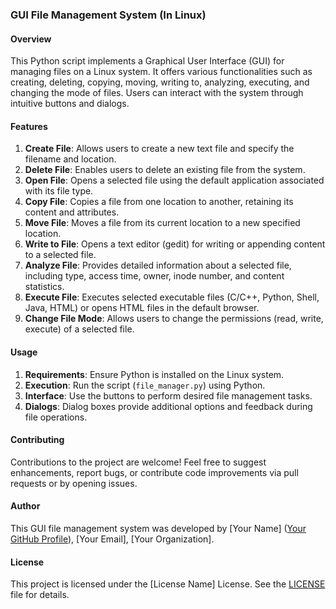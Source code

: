 ### GUI File Management System (In Linux)

#### Overview
This Python script implements a Graphical User Interface (GUI) for managing files on a Linux system. It offers various functionalities such as creating, deleting, copying, moving, writing to, analyzing, executing, and changing the mode of files. Users can interact with the system through intuitive buttons and dialogs.

#### Features
1. **Create File**: Allows users to create a new text file and specify the filename and location.
2. **Delete File**: Enables users to delete an existing file from the system.
3. **Open File**: Opens a selected file using the default application associated with its file type.
4. **Copy File**: Copies a file from one location to another, retaining its content and attributes.
5. **Move File**: Moves a file from its current location to a new specified location.
6. **Write to File**: Opens a text editor (gedit) for writing or appending content to a selected file.
7. **Analyze File**: Provides detailed information about a selected file, including type, access time, owner, inode number, and content statistics.
8. **Execute File**: Executes selected executable files (C/C++, Python, Shell, Java, HTML) or opens HTML files in the default browser.
9. **Change File Mode**: Allows users to change the permissions (read, write, execute) of a selected file.

#### Usage
1. **Requirements**: Ensure Python is installed on the Linux system.
2. **Execution**: Run the script (`file_manager.py`) using Python.
3. **Interface**: Use the buttons to perform desired file management tasks.
4. **Dialogs**: Dialog boxes provide additional options and feedback during file operations.

#### Contributing
Contributions to the project are welcome! Feel free to suggest enhancements, report bugs, or contribute code improvements via pull requests or by opening issues.

#### Author
This GUI file management system was developed by [Your Name] ([Your GitHub Profile](link)), [Your Email], [Your Organization].

#### License
This project is licensed under the [License Name] License. See the [LICENSE](link) file for details.
